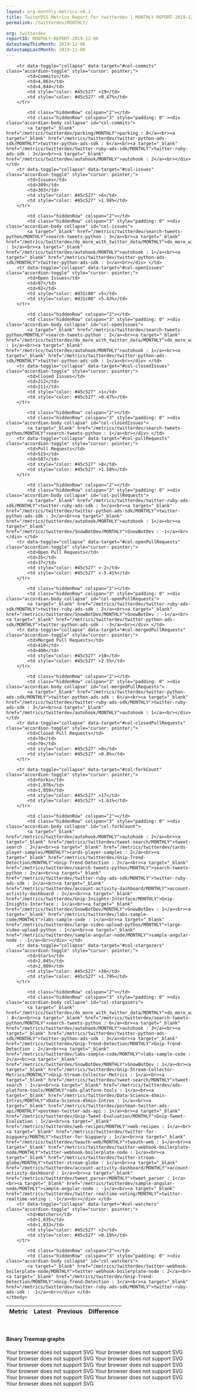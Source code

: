 ```yaml
---
layout: org-monthly-metrics-v0.1
title: TwiterOSS Metrics Report for twitterdev | MONTHLY-REPORT-2019-12-06
permalink: /twitterdev/MONTHLY/

org: twitterdev
reportID: MONTHLY-REPORT-2019-12-06
datestampThisMonth: 2019-12-06
datestampLastMonth: 2019-11-08
---
```



<table class="table table-condensed" style="border-collapse:collapse;">
    <thead>
    <tr>
        <th>Metric</th>
        <th>Latest</th>
        <th>Previous</th>
        <th colspan="2" style="text-align: center;">Difference</th>
    </tr>
    </thead>
    <tbody>

        <tr data-toggle="collapse" data-target="#col-commits" class="accordion-toggle" style="cursor: pointer;">
            <td>Commits</td>
            <td>4,063</td>
            <td>4,044</td>
            <td style="color: #45c527" >19</td>
            <td style="color: #45c527" >0.47%</td>
        </tr>
        
            <td class="hiddenRow" colspan="2"></td>
            <td class="hiddenRow" colspan="3" style="padding: 0" ><div class="accordian-body collapse" id="col-commits">
            <a target="_blank" href="/metrics/twitterdev/parking/MONTHLY">parking : 8</a><br><a target="_blank" href="/metrics/twitterdev/twitter-python-ads-sdk/MONTHLY">twitter-python-ads-sdk : 6</a><br><a target="_blank" href="/metrics/twitterdev/twitter-ruby-ads-sdk/MONTHLY">twitter-ruby-ads-sdk : 3</a><br><a target="_blank" href="/metrics/twitterdev/autohook/MONTHLY">autohook : 2</a><br></div> </td>
        <tr data-toggle="collapse" data-target="#col-issues" class="accordion-toggle" style="cursor: pointer;">
            <td>Issues</td>
            <td>309</td>
            <td>303</td>
            <td style="color: #45c527" >6</td>
            <td style="color: #45c527" >1.98%</td>
        </tr>
        
            <td class="hiddenRow" colspan="2"></td>
            <td class="hiddenRow" colspan="3" style="padding: 0" ><div class="accordian-body collapse" id="col-issues">
            <a target="_blank" href="/metrics/twitterdev/search-tweets-python/MONTHLY">search-tweets-python : 3</a><br><a target="_blank" href="/metrics/twitterdev/do_more_with_twitter_data/MONTHLY">do_more_with_twitter_data : 1</a><br><a target="_blank" href="/metrics/twitterdev/autohook/MONTHLY">autohook : 1</a><br><a target="_blank" href="/metrics/twitterdev/twitter-python-ads-sdk/MONTHLY">twitter-python-ads-sdk : 1</a><br></div> </td>
        <tr data-toggle="collapse" data-target="#col-openIssues" class="accordion-toggle" style="cursor: pointer;">
            <td>Open Issues</td>
            <td>97</td>
            <td>92</td>
            <td style="color: #d31c08" >5</td>
            <td style="color: #d31c08" >5.43%</td>
        </tr>
        
            <td class="hiddenRow" colspan="2"></td>
            <td class="hiddenRow" colspan="3" style="padding: 0" ><div class="accordian-body collapse" id="col-openIssues">
            <a target="_blank" href="/metrics/twitterdev/search-tweets-python/MONTHLY">search-tweets-python : 2</a><br><a target="_blank" href="/metrics/twitterdev/do_more_with_twitter_data/MONTHLY">do_more_with_twitter_data : 1</a><br><a target="_blank" href="/metrics/twitterdev/autohook/MONTHLY">autohook : 1</a><br><a target="_blank" href="/metrics/twitterdev/twitter-python-ads-sdk/MONTHLY">twitter-python-ads-sdk : 1</a><br></div> </td>
        <tr data-toggle="collapse" data-target="#col-closedIssues" class="accordion-toggle" style="cursor: pointer;">
            <td>Closed Issues</td>
            <td>212</td>
            <td>211</td>
            <td style="color: #45c527" >1</td>
            <td style="color: #45c527" >0.47%</td>
        </tr>
        
            <td class="hiddenRow" colspan="2"></td>
            <td class="hiddenRow" colspan="3" style="padding: 0" ><div class="accordian-body collapse" id="col-closedIssues">
            <a target="_blank" href="/metrics/twitterdev/search-tweets-python/MONTHLY">search-tweets-python : 1</a><br></div> </td>
        <tr data-toggle="collapse" data-target="#col-pullRequests" class="accordion-toggle" style="cursor: pointer;">
            <td>Pull Requests</td>
            <td>515</td>
            <td>507</td>
            <td style="color: #45c527" >8</td>
            <td style="color: #45c527" >1.58%</td>
        </tr>
        
            <td class="hiddenRow" colspan="2"></td>
            <td class="hiddenRow" colspan="3" style="padding: 0" ><div class="accordian-body collapse" id="col-pullRequests">
            <a target="_blank" href="/metrics/twitterdev/twitter-ruby-ads-sdk/MONTHLY">twitter-ruby-ads-sdk : 5</a><br><a target="_blank" href="/metrics/twitterdev/twitter-python-ads-sdk/MONTHLY">twitter-python-ads-sdk : 3</a><br><a target="_blank" href="/metrics/twitterdev/autohook/MONTHLY">autohook : 1</a><br><a target="_blank" href="/metrics/twitterdev/SnowBotDev/MONTHLY">SnowBotDev : -1</a><br></div> </td>
        <tr data-toggle="collapse" data-target="#col-openPullRequests" class="accordion-toggle" style="cursor: pointer;">
            <td>Open Pull Requests</td>
            <td>35</td>
            <td>37</td>
            <td style="color: #45c527" >-2</td>
            <td style="color: #45c527" >-5.41%</td>
        </tr>
        
            <td class="hiddenRow" colspan="2"></td>
            <td class="hiddenRow" colspan="3" style="padding: 0" ><div class="accordian-body collapse" id="col-openPullRequests">
            <a target="_blank" href="/metrics/twitterdev/twitter-ruby-ads-sdk/MONTHLY">twitter-ruby-ads-sdk : 2</a><br><a target="_blank" href="/metrics/twitterdev/SnowBotDev/MONTHLY">SnowBotDev : -1</a><br><a target="_blank" href="/metrics/twitterdev/twitter-python-ads-sdk/MONTHLY">twitter-python-ads-sdk : -3</a><br></div> </td>
        <tr data-toggle="collapse" data-target="#col-mergedPullRequests" class="accordion-toggle" style="cursor: pointer;">
            <td>Merged Pull Requests</td>
            <td>410</td>
            <td>400</td>
            <td style="color: #45c527" >10</td>
            <td style="color: #45c527" >2.5%</td>
        </tr>
        
            <td class="hiddenRow" colspan="2"></td>
            <td class="hiddenRow" colspan="3" style="padding: 0" ><div class="accordian-body collapse" id="col-mergedPullRequests">
            <a target="_blank" href="/metrics/twitterdev/twitter-python-ads-sdk/MONTHLY">twitter-python-ads-sdk : 6</a><br><a target="_blank" href="/metrics/twitterdev/twitter-ruby-ads-sdk/MONTHLY">twitter-ruby-ads-sdk : 3</a><br><a target="_blank" href="/metrics/twitterdev/autohook/MONTHLY">autohook : 1</a><br></div> </td>
        <tr data-toggle="collapse" data-target="#col-closedPullRequests" class="accordion-toggle" style="cursor: pointer;">
            <td>Closed Pull Requests</td>
            <td>70</td>
            <td>70</td>
            <td style="color: #45c527" >0</td>
            <td style="color: #45c527" >0.0%</td>
        </tr>
        
        <tr data-toggle="collapse" data-target="#col-forkCount" class="accordion-toggle" style="cursor: pointer;">
            <td>Forks</td>
            <td>1,076</td>
            <td>1,059</td>
            <td style="color: #45c527" >17</td>
            <td style="color: #45c527" >1.61%</td>
        </tr>
        
            <td class="hiddenRow" colspan="2"></td>
            <td class="hiddenRow" colspan="3" style="padding: 0" ><div class="accordian-body collapse" id="col-forkCount">
            <a target="_blank" href="/metrics/twitterdev/autohook/MONTHLY">autohook : 2</a><br><a target="_blank" href="/metrics/twitterdev/tweet-search/MONTHLY">tweet-search : 2</a><br><a target="_blank" href="/metrics/twitterdev/cards-player-samples/MONTHLY">cards-player-samples : 2</a><br><a target="_blank" href="/metrics/twitterdev/Gnip-Trend-Detection/MONTHLY">Gnip-Trend-Detection : 2</a><br><a target="_blank" href="/metrics/twitterdev/search-tweets-python/MONTHLY">search-tweets-python : 2</a><br><a target="_blank" href="/metrics/twitterdev/twitter-ruby-ads-sdk/MONTHLY">twitter-ruby-ads-sdk : 2</a><br><a target="_blank" href="/metrics/twitterdev/account-activity-dashboard/MONTHLY">account-activity-dashboard : 2</a><br><a target="_blank" href="/metrics/twitterdev/Gnip-Insights-Interface/MONTHLY">Gnip-Insights-Interface : 1</a><br><a target="_blank" href="/metrics/twitterdev/SnowBotDev/MONTHLY">SnowBotDev : 1</a><br><a target="_blank" href="/metrics/twitterdev/labs-sample-code/MONTHLY">labs-sample-code : 1</a><br><a target="_blank" href="/metrics/twitterdev/large-video-upload-python/MONTHLY">large-video-upload-python : 1</a><br><a target="_blank" href="/metrics/twitterdev/sample-angular-node/MONTHLY">sample-angular-node : -1</a><br></div> </td>
        <tr data-toggle="collapse" data-target="#col-stargazers" class="accordion-toggle" style="cursor: pointer;">
            <td>Stars</td>
            <td>2,045</td>
            <td>2,009</td>
            <td style="color: #45c527" >36</td>
            <td style="color: #45c527" >1.79%</td>
        </tr>
        
            <td class="hiddenRow" colspan="2"></td>
            <td class="hiddenRow" colspan="3" style="padding: 0" ><div class="accordian-body collapse" id="col-stargazers">
            <a target="_blank" href="/metrics/twitterdev/do_more_with_twitter_data/MONTHLY">do_more_with_twitter_data : 8</a><br><a target="_blank" href="/metrics/twitterdev/search-tweets-python/MONTHLY">search-tweets-python : 6</a><br><a target="_blank" href="/metrics/twitterdev/autohook/MONTHLY">autohook : 3</a><br><a target="_blank" href="/metrics/twitterdev/twitter-python-ads-sdk/MONTHLY">twitter-python-ads-sdk : 3</a><br><a target="_blank" href="/metrics/twitterdev/Gnip-Trend-Detection/MONTHLY">Gnip-Trend-Detection : 2</a><br><a target="_blank" href="/metrics/twitterdev/labs-sample-code/MONTHLY">labs-sample-code : 2</a><br><a target="_blank" href="/metrics/twitterdev/SnowBotDev/MONTHLY">SnowBotDev : 1</a><br><a target="_blank" href="/metrics/twitterdev/Gnip-Stream-Collector-Metrics/MONTHLY">Gnip-Stream-Collector-Metrics : 1</a><br><a target="_blank" href="/metrics/twitterdev/tweet-search/MONTHLY">tweet-search : 1</a><br><a target="_blank" href="/metrics/twitterdev/ads-platform-tools/MONTHLY">ads-platform-tools : 1</a><br><a target="_blank" href="/metrics/twitterdev/Data-Science-45min-Intros/MONTHLY">Data-Science-45min-Intros : 1</a><br><a target="_blank" href="/metrics/twitterdev/postman-twitter-ads-api/MONTHLY">postman-twitter-ads-api : 1</a><br><a target="_blank" href="/metrics/twitterdev/Gnip-Tweet-Evaluation/MONTHLY">Gnip-Tweet-Evaluation : 1</a><br><a target="_blank" href="/metrics/twitterdev/web-recipes/MONTHLY">web-recipes : 1</a><br><a target="_blank" href="/metrics/twitterdev/twitter-for-bigquery/MONTHLY">twitter-for-bigquery : 1</a><br><a target="_blank" href="/metrics/twitterdev/twauth-web/MONTHLY">twauth-web : 1</a><br><a target="_blank" href="/metrics/twitterdev/twitter-webhook-boilerplate-node/MONTHLY">twitter-webhook-boilerplate-node : 1</a><br><a target="_blank" href="/metrics/twitterdev/twitter-stream-globe/MONTHLY">twitter-stream-globe : 1</a><br><a target="_blank" href="/metrics/twitterdev/account-activity-dashboard/MONTHLY">account-activity-dashboard : 1</a><br><a target="_blank" href="/metrics/twitterdev/tweet_parser/MONTHLY">tweet_parser : 1</a><br><a target="_blank" href="/metrics/twitterdev/sample-angular-node/MONTHLY">sample-angular-node : -1</a><br><a target="_blank" href="/metrics/twitterdev/twitter-realtime-voting/MONTHLY">twitter-realtime-voting : -1</a><br></div> </td>
        <tr data-toggle="collapse" data-target="#col-watchers" class="accordion-toggle" style="cursor: pointer;">
            <td>Watchers</td>
            <td>1,035</td>
            <td>1,033</td>
            <td style="color: #45c527" >2</td>
            <td style="color: #45c527" >0.19%</td>
        </tr>
        
            <td class="hiddenRow" colspan="2"></td>
            <td class="hiddenRow" colspan="3" style="padding: 0" ><div class="accordian-body collapse" id="col-watchers">
            <a target="_blank" href="/metrics/twitterdev/twitter-webhook-boilerplate-node/MONTHLY">twitter-webhook-boilerplate-node : 2</a><br><a target="_blank" href="/metrics/twitterdev/Gnip-Trend-Detection/MONTHLY">Gnip-Trend-Detection : 1</a><br><a target="_blank" href="/metrics/twitterdev/twitter-ruby-ads-sdk/MONTHLY">twitter-ruby-ads-sdk : -1</a><br></div> </td>
    </tbody>
</table>
<div class="graph-container">
<br>
<h4>Binary Treemap graphs</h4>
<div class="row">
	<object class="cell" type="image/svg+xml" data="/metrics/graphs/twitterdev/treemap_monthly_watchers.svg">
		Your browser does not support SVG
	</object>
	<object class="cell" type="image/svg+xml" data="/metrics/graphs/twitterdev/treemap_monthly_openPullRequests.svg">
		Your browser does not support SVG
	</object>
	<object class="cell" type="image/svg+xml" data="/metrics/graphs/twitterdev/treemap_monthly_stargazers.svg">
		Your browser does not support SVG
	</object>
	<object class="cell" type="image/svg+xml" data="/metrics/graphs/twitterdev/treemap_monthly_closedPullRequests.svg">
		Your browser does not support SVG
	</object>
	<object class="cell" type="image/svg+xml" data="/metrics/graphs/twitterdev/treemap_monthly_pullRequests.svg">
		Your browser does not support SVG
	</object>
	<object class="cell" type="image/svg+xml" data="/metrics/graphs/twitterdev/treemap_monthly_mergedPullRequests.svg">
		Your browser does not support SVG
	</object>
	<object class="cell" type="image/svg+xml" data="/metrics/graphs/twitterdev/treemap_monthly_forkCount.svg">
		Your browser does not support SVG
	</object>
	<object class="cell" type="image/svg+xml" data="/metrics/graphs/twitterdev/treemap_monthly_issues.svg">
		Your browser does not support SVG
	</object>
	<object class="cell" type="image/svg+xml" data="/metrics/graphs/twitterdev/treemap_monthly_commits.svg">
		Your browser does not support SVG
	</object>
	<object class="cell" type="image/svg+xml" data="/metrics/graphs/twitterdev/treemap_monthly_openIssues.svg">
		Your browser does not support SVG
	</object>
	<object class="cell" type="image/svg+xml" data="/metrics/graphs/twitterdev/treemap_monthly_closedIssues.svg">
		Your browser does not support SVG
	</object>
</div>
</div>
